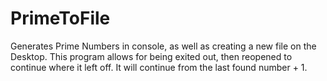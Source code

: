 # PrimeToFile
Generates Prime Numbers in console, as well as creating a new file on the Desktop. This program allows for being exited out, then reopened to continue where it left off. It will continue from the last found number + 1. 
